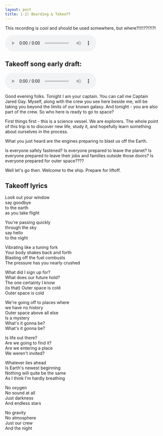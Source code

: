 ```yaml
---
layout: post
title: 1-2) Boarding & Takeoff
---
```


This recording is cool and should be used somewhere, but where?!!!!??!?!?!  

<audio controls>
<source src="{{ site.baseurl }}/audio/liftoff-song.mp3" type="audio/mpeg">
</audio>

## Takeoff song early draft:

<audio controls>
<source src="{{ site.baseurl }}/audio/boarding-takeoff-mix1.mp3" type="audio/mpeg">
</audio>

Good evening folks. Tonight I am your captain. You can call me Captain Jared Gay. Myself, along with the crew you see here beside me, will be taking you beyond the limits of our known galaxy. And tonight - you are also part of the crew. So who here is ready to go to space?  

First things first - this is a science vessel. We are explorers. The whole point of this trip is to discover new life, study it, and hopefully learn something about ourselves in the process.  

What you just heard are the engines preparing to blast us off the Earth.

Is everyone safely fastened? Is everyone prepared to leave the planet? Is everyone prepared to leave their jobs and families outside those doors? Is everyone prepared for outer space????

Well let's go then. Welcome to the ship. Prepare for liftoff.


## Takeoff lyrics

Look out your window  
say goodbye  
to the earth   
as you take flight  

You're passing quickly  
through the sky  
say hello  
to the night  

Vibrating like a tuning fork  
Your body shakes back and forth  
Blasting off the fuel combusts  
The pressure has you nearly crushed  

What did I sign up for?  
What does our future hold?  
The one certainty I know  
(is that) Outer space is cold  
Outer space is cold  

We're going off to places where   
we have no history  
Outer space above all else  
Is a mystery  
What's it gonna be?  
What's it gonna be?  

Is life out there?  
Are we going to find it?  
Are we entering a place  
We weren't invited?  

Whatever lies ahead  
Is Earth's newest beginning  
Nothing will quite be the same  
As I think I'm hardly breathing  

No oxygen  
No sound at all  
Just darkness  
And endless stars  

No gravity  
No atmosphere  
Just our crew  
And the night  